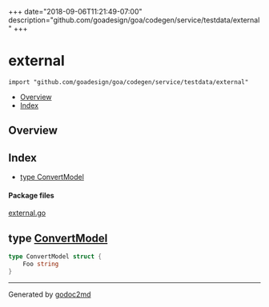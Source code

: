+++
date="2018-09-06T11:21:49-07:00"
description="github.com/goadesign/goa/codegen/service/testdata/external"
+++


# external
`import "github.com/goadesign/goa/codegen/service/testdata/external"`

* [Overview](#pkg-overview)
* [Index](#pkg-index)

## <a name="pkg-overview">Overview</a>



## <a name="pkg-index">Index</a>
* [type ConvertModel](#ConvertModel)


#### <a name="pkg-files">Package files</a>
[external.go](/src/github.com/goadesign/goa/codegen/service/testdata/external/external.go) 






## <a name="ConvertModel">type</a> [ConvertModel](/src/target/external.go?s=18:58#L3)
``` go
type ConvertModel struct {
    Foo string
}

```













- - -
Generated by [godoc2md](https://godoc.org/github.com/davecheney/godoc2md)
